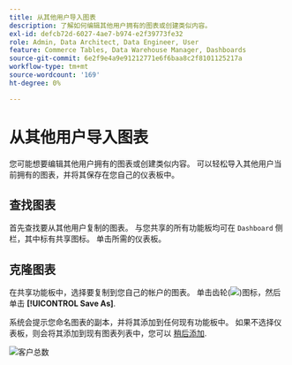 ```yaml
---
title: 从其他用户导入图表
description: 了解如何编辑其他用户拥有的图表或创建类似内容。
exl-id: defcb72d-6027-4ae7-b974-e2f39773fe32
role: Admin, Data Architect, Data Engineer, User
feature: Commerce Tables, Data Warehouse Manager, Dashboards
source-git-commit: 6e2f9e4a9e91212771e6f6baa8c2f8101125217a
workflow-type: tm+mt
source-wordcount: '169'
ht-degree: 0%

---
```


# 从其他用户导入图表

您可能想要编辑其他用户拥有的图表或创建类似内容。 可以轻松导入其他用户当前拥有的图表，并将其保存在您自己的仪表板中。

## 查找图表

首先查找要从其他用户复制的图表。 与您共享的所有功能板均可在 `Dashboard` 侧栏，其中标有共享图标。 单击所需的仪表板。

## 克隆图表

在共享功能板中，选择要复制到您自己的帐户的图表。 单击齿轮(![](../../assets/gear-icon.png))图标，然后单击 **[!UICONTROL Save As]**.

系统会提示您命名图表的副本，并将其添加到任何现有功能板中。 如果不选择仪表板，则会将其添加到现有图表列表中，您可以 [稍后添加](../../data-user/dashboards/add-charts-dashboard.md).

![客户总数](../../assets/total-customers.png)
